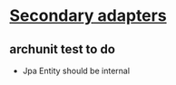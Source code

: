 # [Secondary adapters](../../../../../../../../../../../../../hexagonale-architecture.md#secondary-adapters)

## archunit test to do

* Jpa Entity should be internal
